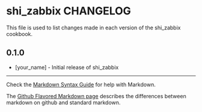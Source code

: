 shi_zabbix CHANGELOG
====================

This file is used to list changes made in each version of the shi_zabbix cookbook.

0.1.0
-----
- [your_name] - Initial release of shi_zabbix

- - -
Check the [Markdown Syntax Guide](http://daringfireball.net/projects/markdown/syntax) for help with Markdown.

The [Github Flavored Markdown page](http://github.github.com/github-flavored-markdown/) describes the differences between markdown on github and standard markdown.
